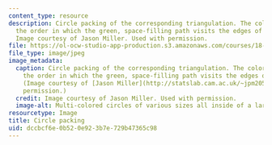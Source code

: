 ```yaml
---
content_type: resource
description: Circle packing of the corresponding triangulation. The colors indicate
  the order in which the green, space-filling path visits the edges of the triangulation.
  Image courtesy of Jason Miller. Used with permission.
file: https://ol-ocw-studio-app-production.s3.amazonaws.com/courses/18-177-universal-random-structures-in-2d-fall-2015/dccbcf6e0b520e923b7e729b47365c98_18-177f15.jpg
file_type: image/jpeg
image_metadata:
  caption: Circle packing of the corresponding triangulation. The colors indicate
    the order in which the green, space-filling path visits the edges of the triangulation.
    (Image courtesy of [Jason Miller](http://statslab.cam.ac.uk/~jpm205/). Used with
    permission.)
  credit: Image courtesy of Jason Miller. Used with permission.
  image-alt: Multi-colored circles of various sizes all inside of a larger circle.
resourcetype: Image
title: Circle packing
uid: dccbcf6e-0b52-0e92-3b7e-729b47365c98
---
```

